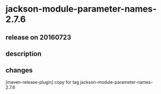 # jackson-module-parameter-names-2.7.6

## release on 20160723

## description

## changes

[maven-release-plugin] copy for tag jackson-module-parameter-names-2.7.6

